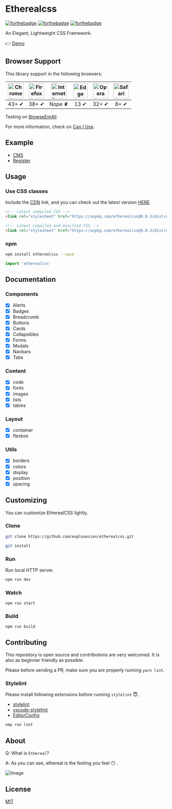 # Etherealcss

[![forthebadge](https://forthebadge.com/images/badges/makes-people-smile.svg)](https://github.com/explooosion/etherealcss)
[![forthebadge](https://forthebadge.com/images/badges/built-with-love.svg)](https://github.com/GitbookIO/gitbook-cli)
[![forthebadge](https://forthebadge.com/images/badges/uses-css.svg)](https://forthebadge.com)

An Elegant, Lightweight CSS Framework.

👉 [Demo](http://robby570.tw/etherealcss/)

## Browser Support

This library support in the following browsers:

| <img src="http://i.imgur.com/NjIVmRO.png" width="48px" height="48px" alt="Chrome logo"> | <img src="http://i.imgur.com/o1m5RcQ.png" width="48px" height="48px" alt="Firefox logo"> | <img src="http://i.imgur.com/0R5whqc.png" width="48px" height="48px" alt="Internet Explorer logo"> | <img src="http://i.imgur.com/kQ1e7Mk.png" width="45px" height="45px" alt="Edge logo"> | <img src="http://i.imgur.com/FSJB8BL.png" width="48px" height="48px" alt="Opera logo"> | <img src="http://i.imgur.com/yLwF24I.png" width="48px" height="48px" alt="Safari logo"> |
|:---:|:---:|:---:|:---:|:---:|:---:|
| 43+ ✔ | 38+ ✔ | Nope ✘ |  13 ✔ | 32+ ✔ | 8+ ✔ |


Testing on [BrowseEmAll](https://www.browseemall.com/).

For more information, check on [Can I Use](http://caniuse.com/#feat=css-filters).

## Example

- [CMS](http://robby570.tw/etherealcss/example/cms)
- [Register](http://robby570.tw/etherealcss/example/register)

## Usage

### Use CSS classes

Include the [CDN](https://unpkg.com) link, and you can check out the latest version [HERE](https://unpkg.com/etherealcss).

```html
<!-- Latest compiled CSS -->
<link rel="stylesheet" href="https://unpkg.com/etherealcss@0.0.3/dist/ethereal.css">

<!-- Latest compiled and minified CSS -->
<link rel="stylesheet" href="https://unpkg.com/etherealcss@0.0.3/dist/ethereal.min.css">
```

### npm

```bash
npm install etherealcss --save
```

```js
import 'etherealcss'
```

## Documentation

### Components

- [x] Alerts
- [x] Badges
- [x] Breadcrumb
- [x] Buttons
- [x] Cards
- [x] Collapsibles
- [x] Forms
- [x] Modals
- [x] Navbars
- [x] Tabs

### Content

- [x] code
- [x] fonts
- [x] images
- [x] lists
- [x] tables

### Layout

- [x] container
- [x] flexbox

### Utils

- [x] borders
- [x] colors
- [x] display
- [x] position
- [x] spacing

## Customizing

You can customize EtherealCSS lightly.

### Clone

```bash
git clone https://github.com/explooosion/etherealcss.git
```

```bash
git install
```

### Run

Run local HTTP server.

```bash
npm run dev
```

### Watch

```
npm run start
```

### Build

```
npm run build
```

## Contributing

This repository is open source and contributions are very welcomed. It is also as beginner friendly as possible.

Please before sending a PR, make sure you are properly running `yarn lint`.

### Stylelint

Please install following extensions before running `stylelint` 😇.

- [stylelint](https://marketplace.visualstudio.com/items?itemName=shinnn.stylelint)
- [vscode-stylefmt](https://marketplace.visualstudio.com/items?itemName=mrmlnc.vscode-stylefmt)
- [EditorConfig](https://marketplace.visualstudio.com/items?itemName=EditorConfig.EditorConfig)

```bash
nmp run lint
```

## About

Q: What is `Ethereal`?

A: As you can see, ethereal is the feeling you feel 😶 .

![Image](https://i.imgur.com/NgJhJbd.png)

## License

[MIT](http://opensource.org/licenses/MIT)
